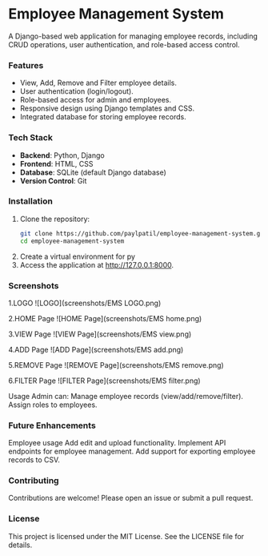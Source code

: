 # Employee Management System

A Django-based web application for managing employee records, including CRUD operations, user authentication, and role-based access control.

### Features
- View, Add, Remove and Filter employee details.
- User authentication (login/logout).
- Role-based access for admin and employees.
- Responsive design using Django templates and CSS.
- Integrated database for storing employee records.

### Tech Stack
- **Backend**: Python, Django
- **Frontend**: HTML, CSS
- **Database**: SQLite (default Django database)
- **Version Control**: Git

### Installation

1. Clone the repository:
   ```bash
   git clone https://github.com/paylpatil/employee-management-system.git
   cd employee-management-system
2. Create a virtual environment for py
3. Access the application at http://127.0.0.1:8000.
   
### Screenshots
1.LOGO
![LOGO](screenshots/EMS LOGO.png)

2.HOME Page
![HOME Page](screenshots/EMS home.png)

3.VIEW Page
![VIEW Page](screenshots/EMS view.png)

4.ADD Page
![ADD Page](screenshots/EMS add.png)

5.REMOVE Page
![REMOVE Page](screenshots/EMS remove.png)

6.FILTER Page
![FILTER Page](screenshots/EMS filter.png)

Usage
Admin can:
Manage employee records (view/add/remove/filter).
Assign roles to employees.

### Future Enhancements
Employee usage
Add edit and upload functionality.
Implement API endpoints for employee management.
Add support for exporting employee records to CSV.

### Contributing
Contributions are welcome! Please open an issue or submit a pull request.

### License
This project is licensed under the MIT License. See the LICENSE file for details.

